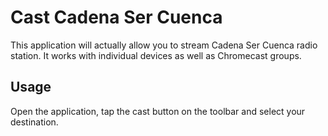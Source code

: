 # Cast Cadena Ser Cuenca

This application will actually allow you to stream Cadena Ser Cuenca radio station.  It works with individual devices as well as Chromecast groups.

## Usage

Open the application, tap the cast button on the toolbar and select your destination.
